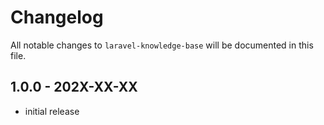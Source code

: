 # Changelog

All notable changes to `laravel-knowledge-base` will be documented in this file.

## 1.0.0 - 202X-XX-XX

- initial release
